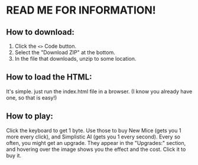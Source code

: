 # READ ME FOR INFORMATION!
## How to download:
1. Click the `<>` Code button.
2. Select the "Download ZIP" at the bottom.
3. In the file that downloads, unzip to some location.
## How to load the HTML:
 It's simple. just run the index.html file in a browser. (I know you already have one, so that is easy!)
## How to play:
Click the keyboard to get 1 byte. Use those to buy New Mice (gets you 1 more every click), and Simplistic AI (gets you 1 every second).
Every so often, you might get an upgrade. They appear in the "Upgrades:" section, and hovering over the image shows you the effect and the cost. Click it to buy it.

